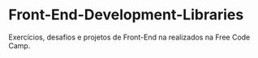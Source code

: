 # Front-End-Development-Libraries
Exercícios, desafios e projetos de Front-End na realizados na Free Code Camp. 
